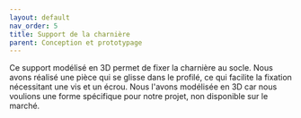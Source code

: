 ```yaml
---
layout: default
nav_order: 5
title: Support de la charnière
parent: Conception et prototypage
---
```


Ce support modélisé en 3D permet de fixer la charnière au socle.
Nous avons réalisé une pièce qui se glisse dans le profilé, ce qui facilite la fixation nécessitant une vis et un écrou. Nous l'avons modélisée en 3D car nous voulions une forme spécifique pour notre projet, non disponible sur le marché.

<script type="module" src="https://ajax.googleapis.com/ajax/libs/model-viewer/3.4.0/model-viewer.min.js"></script>


<model-viewer 
    id="viewer" 
    alt="Support Charnière" 
    src="../shared-assets/models/SUP_CHARNIERE.gltf" 
    poster="../shared-assets/images/SUP_CHARNIERE.png" 
    shadow-intensity="1" 
    camera-controls 
    touch-action="pan-z"
    rotation="90 90 90">
</model-viewer>

<style>
    #viewer
    {
        margin : auto;
        width : 500px;
        height : 500px;
    }
</style>